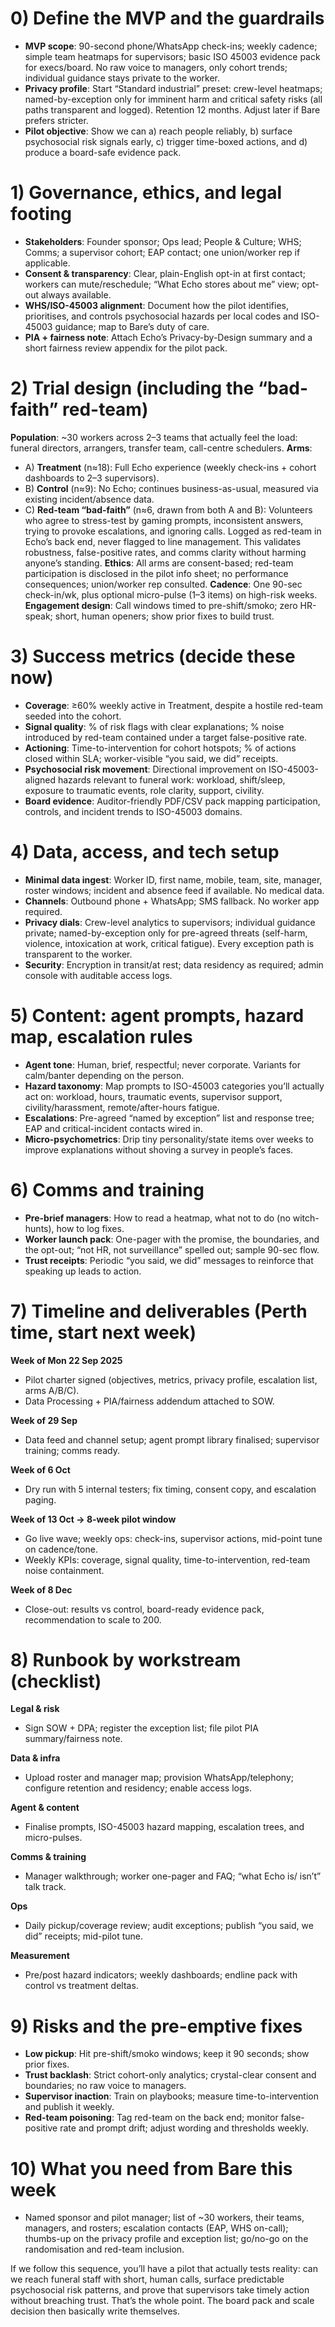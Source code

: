 # 0) Define the MVP and the guardrails

* **MVP scope**: 90-second phone/WhatsApp check-ins; weekly cadence; simple team heatmaps for supervisors; basic ISO 45003 evidence pack for execs/board. No raw voice to managers, only cohort trends; individual guidance stays private to the worker. &#x20;
* **Privacy profile**: Start “Standard industrial” preset: crew-level heatmaps; named-by-exception only for imminent harm and critical safety risks (all paths transparent and logged). Retention 12 months. Adjust later if Bare prefers stricter.&#x20;
* **Pilot objective**: Show we can a) reach people reliably, b) surface psychosocial risk signals early, c) trigger time-boxed actions, and d) produce a board-safe evidence pack.&#x20;

# 1) Governance, ethics, and legal footing

* **Stakeholders**: Founder sponsor; Ops lead; People & Culture; WHS; Comms; a supervisor cohort; EAP contact; one union/worker rep if applicable.
* **Consent & transparency**: Clear, plain-English opt-in at first contact; workers can mute/reschedule; “What Echo stores about me” view; opt-out always available.&#x20;
* **WHS/ISO-45003 alignment**: Document how the pilot identifies, prioritises, and controls psychosocial hazards per local codes and ISO-45003 guidance; map to Bare’s duty of care.&#x20;
* **PIA + fairness note**: Attach Echo’s Privacy-by-Design summary and a short fairness review appendix for the pilot pack.&#x20;

# 2) Trial design (including the “bad-faith” red-team)

**Population**: \~30 workers across 2–3 teams that actually feel the load: funeral directors, arrangers, transfer team, call-centre schedulers.
**Arms**:

* A) **Treatment** (n≈18): Full Echo experience (weekly check-ins + cohort dashboards to 2–3 supervisors).
* B) **Control** (n≈9): No Echo; continues business-as-usual, measured via existing incident/absence data.
* C) **Red-team “bad-faith”** (n≈6, drawn from both A and B): Volunteers who agree to stress-test by gaming prompts, inconsistent answers, trying to provoke escalations, and ignoring calls. Logged as red-team in Echo’s back end, never flagged to line management. This validates robustness, false-positive rates, and comms clarity without harming anyone’s standing.
  **Ethics**: All arms are consent-based; red-team participation is disclosed in the pilot info sheet; no performance consequences; union/worker rep consulted.
  **Cadence**: One 90-sec check-in/wk, plus optional micro-pulse (1–3 items) on high-risk weeks.&#x20;
  **Engagement design**: Call windows timed to pre-shift/smoko; zero HR-speak; short, human openers; show prior fixes to build trust.&#x20;

# 3) Success metrics (decide these now)

* **Coverage**: ≥60% weekly active in Treatment, despite a hostile red-team seeded into the cohort.&#x20;
* **Signal quality**: % of risk flags with clear explanations; % noise introduced by red-team contained under a target false-positive rate.&#x20;
* **Actioning**: Time-to-intervention for cohort hotspots; % of actions closed within SLA; worker-visible “you said, we did” receipts.&#x20;
* **Psychosocial risk movement**: Directional improvement on ISO-45003-aligned hazards relevant to funeral work: workload, shift/sleep, exposure to traumatic events, role clarity, support, civility.&#x20;
* **Board evidence**: Auditor-friendly PDF/CSV pack mapping participation, controls, and incident trends to ISO-45003 domains.&#x20;

# 4) Data, access, and tech setup

* **Minimal data ingest**: Worker ID, first name, mobile, team, site, manager, roster windows; incident and absence feed if available. No medical data.
* **Channels**: Outbound phone + WhatsApp; SMS fallback. No worker app required.&#x20;
* **Privacy dials**: Crew-level analytics to supervisors; individual guidance private; named-by-exception only for pre-agreed threats (self-harm, violence, intoxication at work, critical fatigue). Every exception path is transparent to the worker.&#x20;
* **Security**: Encryption in transit/at rest; data residency as required; admin console with auditable access logs.&#x20;

# 5) Content: agent prompts, hazard map, escalation rules

* **Agent tone**: Human, brief, respectful; never corporate. Variants for calm/banter depending on the person.&#x20;
* **Hazard taxonomy**: Map prompts to ISO-45003 categories you’ll actually act on: workload, hours, traumatic events, supervisor support, civility/harassment, remote/after-hours fatigue.&#x20;
* **Escalations**: Pre-agreed “named by exception” list and response tree; EAP and critical-incident contacts wired in.&#x20;
* **Micro-psychometrics**: Drip tiny personality/state items over weeks to improve explanations without shoving a survey in people’s faces.&#x20;

# 6) Comms and training

* **Pre-brief managers**: How to read a heatmap, what not to do (no witch-hunts), how to log fixes.
* **Worker launch pack**: One-pager with the promise, the boundaries, and the opt-out; “not HR, not surveillance” spelled out; sample 90-sec flow. &#x20;
* **Trust receipts**: Periodic “you said, we did” messages to reinforce that speaking up leads to action.&#x20;

# 7) Timeline and deliverables (Perth time, start next week)

**Week of Mon 22 Sep 2025**

* Pilot charter signed (objectives, metrics, privacy profile, escalation list, arms A/B/C).
* Data Processing + PIA/fairness addendum attached to SOW.

**Week of 29 Sep**

* Data feed and channel setup; agent prompt library finalised; supervisor training; comms ready.

**Week of 6 Oct**

* Dry run with 5 internal testers; fix timing, consent copy, and escalation paging.

**Week of 13 Oct → 8-week pilot window**

* Go live wave; weekly ops: check-ins, supervisor actions, mid-point tune on cadence/tone.
* Weekly KPIs: coverage, signal quality, time-to-intervention, red-team noise containment.&#x20;

**Week of 8 Dec**

* Close-out: results vs control, board-ready evidence pack, recommendation to scale to 200.&#x20;

# 8) Runbook by workstream (checklist)

**Legal & risk**

* Sign SOW + DPA; register the exception list; file pilot PIA summary/fairness note.&#x20;

**Data & infra**

* Upload roster and manager map; provision WhatsApp/telephony; configure retention and residency; enable access logs.&#x20;

**Agent & content**

* Finalise prompts, ISO-45003 hazard mapping, escalation trees, and micro-pulses.&#x20;

**Comms & training**

* Manager walkthrough; worker one-pager and FAQ; “what Echo is/ isn’t” talk track.&#x20;

**Ops**

* Daily pickup/coverage review; audit exceptions; publish “you said, we did” receipts; mid-pilot tune.

**Measurement**

* Pre/post hazard indicators; weekly dashboards; endline pack with control vs treatment deltas.

# 9) Risks and the pre-emptive fixes

* **Low pickup**: Hit pre-shift/smoko windows; keep it 90 seconds; show prior fixes.&#x20;
* **Trust backlash**: Strict cohort-only analytics; crystal-clear consent and boundaries; no raw voice to managers.&#x20;
* **Supervisor inaction**: Train on playbooks; measure time-to-intervention and publish it weekly.&#x20;
* **Red-team poisoning**: Tag red-team on the back end; monitor false-positive rate and prompt drift; adjust wording and thresholds weekly.&#x20;

# 10) What you need from Bare this week

* Named sponsor and pilot manager; list of \~30 workers, their teams, managers, and rosters; escalation contacts (EAP, WHS on-call); thumbs-up on the privacy profile and exception list; go/no-go on the randomisation and red-team inclusion.&#x20;

If we follow this sequence, you’ll have a pilot that actually tests reality: can we reach funeral staff with short, human calls, surface predictable psychosocial risk patterns, and prove that supervisors take timely action without breaching trust. That’s the whole point. The board pack and scale decision then basically write themselves.&#x20;
